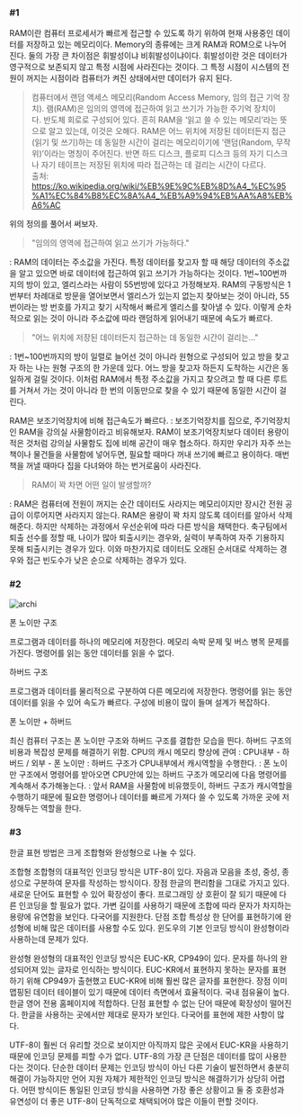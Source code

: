 ### #1

RAM이란 컴퓨터 프로세서가 빠르게 접근할 수 있도록 하기 위하여 현재 사용중인 데이터를 저장하고 있는 메모리이다. Memory의 종류에는 크게 RAM과 ROM으로 나누어진다. 둘의 가장 큰 차이점은 휘발성이냐 비휘발성이냐이다. 휘발성이란 것은 데이터가 영구적으로 보존되지 않고 특정 시점에 사라진다는 것이다. 그 특정 시점이 시스템의 전원이 꺼지는 시점이라 컴퓨터가 켜진 상태에서만 데이터가 유지 된다.   

>컴퓨터에서 랜덤 액세스 메모리(Random Access Memory, 임의 접근 기억 장치). 램(RAM)은 임의의 영역에 접근하여 읽고 쓰기가 가능한 주기억 장치이다. 반도체 회로로 구성되어 있다. 흔히 RAM을 ‘읽고 쓸 수 있는 메모리’라는 뜻으로 알고 있는데, 이것은 오해다. RAM은 어느 위치에 저장된 데이터든지 접근(읽기 및 쓰기)하는 데 동일한 시간이 걸리는 메모리이기에 ‘랜덤(Random, 무작위)’이라는 명칭이 주어진다. 반면 하드 디스크, 플로피 디스크 등의 자기 디스크나 자기 테이프는 저장된 위치에 따라 접근하는 데 걸리는 시간이 다르다.   
출처: <https://ko.wikipedia.org/wiki/%EB%9E%9C%EB%8D%A4_%EC%95%A1%EC%84%B8%EC%8A%A4_%EB%A9%94%EB%AA%A8%EB%A6%AC> 

위의 정의를 풀어서 써보자.  

>"임의의 영역에 접근하여 읽고 쓰기가 가능하다."  

: RAM의 데이터는 주소값을 가진다. 특정 데이터를 찾고자 할 때 해당 데이터의 주소값을 알고 있으면 바로 데이터에 접근하여 읽고 쓰기가 가능하다는 것이다.  1번~100번까지의 방이 있고, 엘리스라는 사람이 55번방에 있다고 가정해보자. RAM의 구동방식은 1번부터 차례대로 방문을 열어보면서 엘리스가 있는지 없는지 찾아보는 것이 아니라, 55번이라는 방 번호를 가지고 찾기 시작해서 빠르게 엘리스를 찾아낼 수 있다. 이렇게 순차적으로 읽는 것이 아니라 주소값에 따라 랜덤하게 읽어내기 때문에 속도가 빠르다.  

>"어느 위치에 저장된 데이터든지 접근하는 데 동일한 시간이 걸리는..."  

: 1번~100번까지의 방이 일렬로 늘어선 것이 아니라 원형으로 구성되어 있고 방을 찾고자 하는 나는 원형 구조의 한 가운데 있다. 어느 방을 찾고자 하든지 도착하는 시간은 동일하게 걸릴 것이다. 이처럼 RAM에서 특정 주소값을 가지고 찾으려고 할 때 다른 루트를 거쳐서 가는 것이 아니라 한 번의 이동만으로 찾을 수 있기 때문에 동일한 시간이 걸린다. 

RAM은 보조기억장치에 비해 접근속도가 빠르다.
: 보조기억장치를 집으로, 주기억장치인 RAM을 강의실 사물함이라고 비유해보자. RAM이 보조기억장치보다 데이터 용량이 적은 것처럼 강의실 사물함도 집에 비해 공간이 매우 협소하다. 하지만 우리가 자주 쓰는 책이나 물건들을 사물함에 넣어두면, 필요할 때마다 꺼내 쓰기에 빠르고 용이하다. 매번 책을 꺼낼 때마다 집을 다녀와야 하는 번거로움이 사라진다. 

>RAM이 꽉 차면 어떤 일이 발생할까?  

: RAM은 컴퓨터에 전원이 꺼지는 순간 데이터도 사라지는 메모리이지만 장시간 전원 공급이 이루어지면 사라지지 않는다. RAM은 용량이 꽉 차지 않도록 데이터를 알아서 삭제해준다. 하지만 삭제하는 과정에서 우선순위에 따라 다른 방식을 채택한다. 축구팀에서 퇴출 선수를 정할 때, 나이가 많아 퇴출시키는 경우와, 실력이 부족하여 자주 기용하지 못해 퇴출시키는 경우가 있다. 이와 마찬가지로 데이터도 오래된 순서대로 삭제하는 경우와 접근 빈도수가 낮은 순으로 삭제하는 경우가 있다. 


### #2

![archi](https://camo.githubusercontent.com/8013ae59fb218acc72d3032c3f8a56000d0e458e/687474703a2f2f7777772e6564676566786b6974732e636f6d2f626c6f672f77702d636f6e74656e742f75706c6f6164732f446966666572656e6365732d6265747765656e2d566f6e2d4e65756d616e2d4172636869746563747572652d616e642d486172766172642d4172636869746563747572652e6a7067)  

폰 노이만 구조  

프로그램과 데이터를 하나의 메모리에 저장한다.
메모리 속박 문제 및 버스 병목 문제를 가진다.
명령어를 읽는 동안 데이터를 읽을 수 없다.

하버드 구조

프로그램과 데이터를 물리적으로 구분하여 다른 메모리에 저장한다.
명령어를 읽는 동안 데이터를 읽을 수 있어 속도가 빠르다.
구성에 비용이 많이 들며 설계가 복잡하다.

폰 노이만 + 하버드

최신 컴퓨터 구조는 폰 노이만 구조와 하버드 구조를 결합한 모습을 띈다.
하버드 구조의 비용과 복잡성 문제를 해결하기 위함.
CPU의 캐시 메모리 향상에 관여
: CPU내부 - 하버드 / 외부 - 폰 노이만
: 하버드 구조가 CPU내부에서 캐시역할을 수행한다.
: 폰 노이만 구조에서 명령어를 받아오면 CPU안에 있는 하버드 구조가 메모리에 다음 명령어를 계속해서 추가해놓는다.
: 앞서 RAM을 사물함에 비유했듯이, 하버드 구조가 캐시역할을 수행하기 때문에 필요한 명령어나 데이터를 빠르게 가져다 쓸 수 있도록 가까운 곳에 저장해두는 역할을 한다.

### #3

한글 표현 방법은 크게 조합형와 완성형으로 나눌 수 있다. 

조합형
조합형의 대표적인 인코딩 방식은 UTF-8이 있다.
자음과 모음을 초성, 중성, 종성으로 구분하여 문자를 작성하는 방식이다.
장점
	한글의 편리함을 그대로 가지고 있다.
	새로운 단어도 표현할 수 있어 확장성이 좋다.
	프로그래밍 상 호환이 잘 되기 때문에 다른 인코딩을 할 필요가 없다.
	가변 길이를 사용하기 때문에 조합에 따라 문자가 차지하는 용량에 유연함을 보인다.
	다국어를 지원한다.
단점
	조합 특성상 한 단어를 표현하기에 완성형에 비해 많은 데이터를 사용할 수도 있다.
	윈도우의 기본 인코딩 방식이 완성형이라 사용하는데 문제가 있다. 

완성형
완성형의 대표적인 인코딩 방식은 EUC-KR, CP949이 있다.
문자를 하나의 완성되어져 있는 글자로 인식하는 방식이다.
EUC-KR에서 표현하지 못하는 문자를 표현하기 위해 CP949가 출현했고 EUC-KR에 비해 훨씬 많은 글자를 표현한다.
장점
	이미 맵핑된 데이터 테이블이 있기 때문에 데이터 측면에서 효율적이다.
	국내 점유율이 높다.
	한글 영어 전용 홈페이지에 적합하다.
단점
	표현할 수 없는 단어 때문에 확장성이 떨어진다.
	한글을 사용하는 곳에서만 제대로 문자가 보인다.
	다국어를 표현에 제한 사항이 많다.
	
UTF-8이 훨씬 더 유리할 것으로 보이지만 아직까지 많은 곳에서 EUC-KR을 사용하기 때문에 인코딩 문제를 피할 수가 없다. UTF-8의 가장 큰 단점은 데이터를 많이 사용한다는 것이다. 단순한 데이터 문제는 인코딩 방식이 아닌 다른 기술이 발전하면서 충분히 해결이 가능하지만 언어 지원 자체가 제한적인 인코딩 방식은 해결하기가 상당히 어렵다. 어떤 방식이든 통일된 인코딩 방식을 사용하면 가장 좋은 상황이고 둘 중 호환성과 유연성이 더 좋은 UTF-8이 단독적으로 채택되어야 많은 이들이 편할 것이다.


